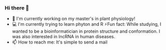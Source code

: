 
### Hi there 👋
- 🌿 I'm currently working on my master's in plant physiology! 
- 💻 I'm currently trying to learn phyton and R 
⚡Fun fact: While studying, I wanted to be a bioinformatician in protein structure and conformation. I was also interested in lncRNA in human diseases. 
- 📫 How to reach me: It's simple to send a mail 

<!--
**bilgeaa/bilgeaa** is a ✨ _special_ ✨ repository because its `README.md` (this file) appears on your GitHub profile.

Here are some ideas to get you started:

- 🔭 I’m currently working on ...
- 🌱 I’m currently learning ...
- 👯 I’m looking to collaborate on ...
- 🤔 I’m looking for help with ...
- 💬 Ask me about ...
- 📫 How to reach me: ...
- 😄 Pronouns: ...
- ⚡ Fun fact: ...
-->
